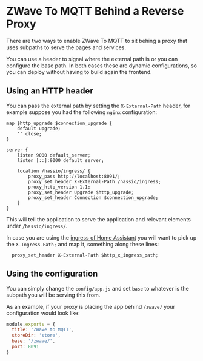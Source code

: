 # ZWave To MQTT Behind a Reverse Proxy

There are two ways to enable ZWave To MQTT to sit behing a proxy that uses
subpaths to serve the pages and services.

You can use a header to signal where the external path is or you can configure
the base path. In both cases these are dynamic configurations, so you can deploy
without having to build again the frontend.

## Using an HTTP header

You can pass the external path by setting the `X-External-Path` header, for example
suppose you had the following `nginx` configuration:

```nginx
map $http_upgrade $connection_upgrade {
    default upgrade;
    '' close;
}

server {
    listen 9000 default_server;
    listen [::]:9000 default_server;

    location /hassio/ingress/ {
        proxy_pass http://localhost:8091/;
        proxy_set_header X-External-Path /hassio/ingress;
        proxy_http_version 1.1;
        proxy_set_header Upgrade $http_upgrade;
        proxy_set_header Connection $connection_upgrade;
    }
}
```

This will tell the application to serve the application and relevant elements under
`/hassio/ingress/`.

In case you are using the [ingress of Home Assistant](https://www.home-assistant.io/blog/2019/04/15/hassio-ingress/) you will want to
pick up the `X-Ingress-Path;` and map it, something along
these lines:

```nginx
  proxy_set_header X-External-Path $http_x_ingress_path;
```

## Using the configuration

You can simply change the `config/app.js` and set `base` to whatever is
the subpath you will be serving this from.

As an example, if your proxy is placing the app behind `/zwave/` your configuration
would look like:

```javascript
module.exports = {
  title: 'ZWave to MQTT',
  storeDir: 'store',
  base: '/zwave/',
  port: 8091
}
```

